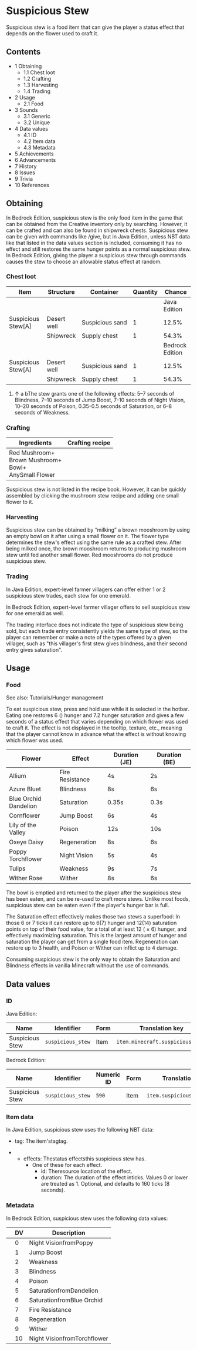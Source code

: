 # Suspicious Stew
Suspicious stew is a food item that can give the player a status effect that depends on the flower used to craft it.

## Contents
- 1 Obtaining
	- 1.1 Chest loot
	- 1.2 Crafting
	- 1.3 Harvesting
	- 1.4 Trading
- 2 Usage
	- 2.1 Food
- 3 Sounds
	- 3.1 Generic
	- 3.2 Unique
- 4 Data values
	- 4.1 ID
	- 4.2 Item data
	- 4.3 Metadata
- 5 Achievements
- 6 Advancements
- 7 History
- 8 Issues
- 9 Trivia
- 10 References

## Obtaining
In Bedrock Edition, suspicious stew is the only food item in the game that can be obtained from the Creative inventory only by searching. However, it can be crafted and can also be found in shipwreck chests. Suspicious stew can be given with commands like /give, but in Java Edition, unless NBT data like that listed in the data values section is included, consuming it has no effect and still restores the same hunger points as a normal suspicious stew. In Bedrock Edition, giving the player a suspicious stew through commands causes the stew to choose an allowable status effect at random.

### Chest loot
| Item               | Structure   | Container       | Quantity | Chance          |
|--------------------|-------------|-----------------|----------|-----------------|
|                    |             |                 |          | Java Edition    |
| Suspicious Stew[A] | Desert well | Suspicious sand | 1        | 12.5%           |
|                    | Shipwreck   | Supply chest    | 1        | 54.3%           |
|                    |             |                 |          | Bedrock Edition |
| Suspicious Stew[A] | Desert well | Suspicious sand | 1        | 12.5%           |
|                    | Shipwreck   | Supply chest    | 1        | 54.3%           |

1. ↑ a bThe stew grants one of the following effects: 5–7 seconds of Blindness, 7–10 seconds of Jump Boost, 7-10 seconds of Night Vision, 10–20 seconds of Poison, 0.35-0.5 seconds of Saturation, or 6–8 seconds of Weakness.

### Crafting
| Ingredients                                                     | Crafting recipe |
|-----------------------------------------------------------------|-----------------|
| Red Mushroom+<br/>Brown Mushroom+<br/>Bowl+<br/>AnySmall Flower |                 |

Suspicious stew is not listed in the recipe book. However, it can be quickly assembled by clicking the mushroom stew recipe and adding one small flower to it.

### Harvesting
Suspicious stew can be obtained by “milking” a brown mooshroom by using an empty bowl on it after using a small flower on it. The flower type determines the stew's effect using the same rule as a crafted stew. After being milked once, the brown mooshroom returns to producing mushroom stew until fed another small flower. Red mooshrooms do not produce suspicious stew.

### Trading
In Java Edition, expert-level farmer villagers can offer either 1 or 2 suspicious stew trades, each stew for one emerald.

In Bedrock Edition, expert-level farmer villager offers to sell suspicious stew for one emerald as well.

The trading interface does not indicate the type of suspicious stew being sold, but each trade entry consistently yields the same type of stew, so the player can remember or make a note of the types offered by a given villager, such as "this villager's first stew gives blindness, and their second entry gives saturation".

## Usage
### Food
See also: Tutorials/Hunger management

To eat suspicious stew, press and hold use while it is selected in the hotbar. Eating one restores 6 () hunger and 7.2 hunger saturation and gives a few seconds of a status effect that varies depending on which flower was used to craft it. The effect is not displayed in the tooltip, texture, etc., meaning that the player cannot know in advance what the effect is without knowing which flower was used.

| Flower                    | Effect          | Duration (JE) | Duration (BE) |
|---------------------------|-----------------|---------------|---------------|
| Allium                    | Fire Resistance | 4s            | 2s            |
| Azure Bluet               | Blindness       | 8s            | 6s            |
| Blue Orchid<br/>Dandelion | Saturation      | 0.35s         | 0.3s          |
| Cornflower                | Jump Boost      | 6s            | 4s            |
| Lily of the Valley        | Poison          | 12s           | 10s           |
| Oxeye Daisy               | Regeneration    | 8s            | 6s            |
| Poppy<br/>Torchflower     | Night Vision    | 5s            | 4s            |
| Tulips                    | Weakness        | 9s            | 7s            |
| Wither Rose               | Wither          | 8s            | 6s            |

The bowl is emptied and returned to the player after the suspicious stew has been eaten, and can be re-used to craft more stews. Unlike most foods, suspicious stew can be eaten even if the player's hunger bar is full.

The Saturation effect effectively makes those two stews a superfood: In those 6 or 7 ticks it can restore up to 6(7) hunger and 12(14) saturation points on top of their food value, for a total of at least 12 ( × 6) hunger, and effectively maximizing saturation. This is the largest amount of hunger and saturation the player can get from a single food item. Regeneration can restore up to 3 health, and Poison or Wither can inflict up to 4 damage.

Consuming suspicious stew is the only way to obtain the Saturation and Blindness effects in vanilla Minecraft without the use of commands.

## Data values
### ID
Java Edition:

| Name            | Identifier        | Form | Translation key                  |
|-----------------|-------------------|------|----------------------------------|
| Suspicious Stew | `suspicious_stew` | Item | `item.minecraft.suspicious_stew` |

Bedrock Edition:

| Name            | Identifier        | Numeric ID | Form | Translation key             |
|-----------------|-------------------|------------|------|-----------------------------|
| Suspicious Stew | `suspicious_stew` | `590`      | Item | `item.suspicious_stew.name` |

### Item data
In Java Edition, suspicious stew uses the following NBT data:

- tag: The item'stagtag.

- 
	- effects: Thestatus effectsthis suspicious stew has.
		- One of these for each effect.
			- id: Theresource location of the effect.
			- duration: The duration of the effect inticks. Values 0 or lower are treated as 1. Optional, and defaults to 160 ticks (8 seconds).

### Metadata
In Bedrock Edition, suspicious stew uses the following data values:

|  | DV | Description                 |
|--|----|-----------------------------|
|  | 0  | Night VisionfromPoppy       |
|  | 1  | Jump Boost                  |
|  | 2  | Weakness                    |
|  | 3  | Blindness                   |
|  | 4  | Poison                      |
|  | 5  | SaturationfromDandelion     |
|  | 6  | SaturationfromBlue Orchid   |
|  | 7  | Fire Resistance             |
|  | 8  | Regeneration                |
|  | 9  | Wither                      |
|  | 10 | Night VisionfromTorchflower |

